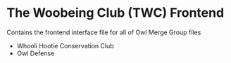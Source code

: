 # The Woobeing Club (TWC) Frontend

Contains the frontend interface file for all of Owl Merge Group files

- Whooli Hootie Conservation Club<br>
- Owl Defense<br>
